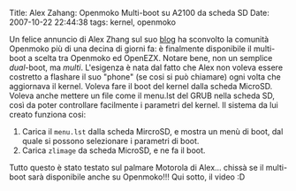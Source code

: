Title: Alex Zahang: Openmoko Multi-boot su A2100 da scheda SD
Date:  2007-10-22 22:44:38
tags: kernel, openmoko

Un felice annuncio di Alex Zhang sul suo
[blog][1] ha sconvolto la comunità Openmoko più di una decina di giorni fa: è
finalmente disponibile il multi-boot a scelta tra Openmoko ed OpenEZX. Notare
bene, non un semplice *dual*-boot, ma *multi*. L'esigenza è nata dal fatto che
Alex non voleva essere costretto a flashare il suo "phone" (se cosi si può
chiamare) ogni volta che aggiornava il kernel. Voleva fare il boot del kernel
dalla scheda MicroSD. Voleva anche mettere un file come il menu.lst del GRUB
nella scheda SD, così da poter controllare facilmente i parametri del kernel.
Il sistema da lui creato funziona cosi:

1. Carica il `menu.lst` dalla scheda MircroSD, e mostra un menù di boot, dal quale si possono selezionare i parametri di boot.  
2. Carica `zlimage` da scheda MicroSD, e ne fa il boot.  

Tutto questo è stato testato sul palmare Motorola di Alex... chissà se il multi-boot
sarà disponibile anche su Openmoko!!! Qui sotto, il video :D 

<center><object width="480" height="385"><param name="movie" value="http://www.youtube.com/v/-QqWIl-_KO4?fs=1&amp;hl=it_IT"></param><param name="allowFullScreen" value="true"></param><param name="allowscriptaccess" value="always"></param><embed src="http://www.youtube.com/v/-QqWIl-_KO4?fs=1&amp;hl=it_IT" type="application/x-shockwave-flash" allowscriptaccess="always" allowfullscreen="true" width="480" height="385"></embed></object></center>

   [1]: http://thisvip.wordpress.com/2007/10/05/multi-boot-on-a1200-from-sd-card/

